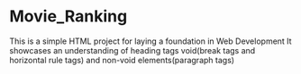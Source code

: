 # Movie_Ranking
This is a simple HTML project for laying a foundation in Web Development 
It showcases an understanding of heading tags void(break tags and horizontal rule tags) and non-void elements(paragraph tags)
